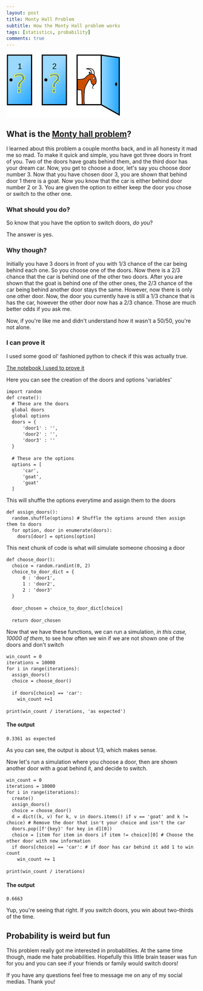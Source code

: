 ```yaml
---
layout: post
title: Monty Hall Problem
subtitle: How the Monty Hall problem works
tags: [statistics, probability]
comments: true
---
```


![monty hall picture](/img/montyhall.jpg)

## What is the [Monty hall problem](https://en.wikipedia.org/wiki/Monty_Hall_problem)?

I learned about this problem a couple months back, and in all honesty it mad me so mad.
To make it quick and simple, you have got three doors in front of you. Two of the doors have goats behind them,
and the third door has your dream car. Now, you get to choose a door, let's say you choose door number 3.
Now that you have chosen door 3, you are shown that behind door 1 there is a goat. Now you know that the car is either behind door
number 2 or 3. You are given the option to either keep the door you chose or switch to the other one.

### What should you do?

So know that you have the option to switch doors, _do you_?

The answer is yes.

### Why though?

Initially you have 3 doors in front of you with 1/3 chance of the car being behind each one.
So you choose one of the doors. Now there is a 2/3 chance that the car is behind one of the other two doors.
After you are shown that the goat is behind one of the other ones, the 2/3 chance of the car being behind another door stays the same.
However, now there is only one other door. Now, the door you currently have is still a 1/3 chance that is has the car, however the other door now has a 2/3 chance.
Those are much better odds if you ask me. 

Now, if you're like me and didn't understand how it wasn't a 50/50, you're not alone.

### I can prove it

I used some good ol' fashioned python to check if this was actually true.

[The notebook I used to prove it](https://colab.research.google.com/drive/1uyXmpKeDYO9eShlW64C5XubdfvBmamzg)

Here you can see the creation of the doors and options 'variables'

```
import random
def create():
  # These are the doors
  global doors
  global options
  doors = {
      'door1' : '',
      'door2' : '',
      'door3' : ''
  }

  # These are the options
  options = [
      'car',
      'goat',
      'goat'
  ]
```

This will shuffle the options everytime and assign them to the doors

```
def assign_doors():
  random.shuffle(options) # Shuffle the options around then assign them to doors
  for option, door in enumerate(doors):
    doors[door] = options[option]
```

This next chunk of code is what will simulate someone choosing a door

```
def choose_door():
  choice = random.randint(0, 2) 
  choice_to_door_dict = {
      0 : 'door1',
      1 : 'door2',
      2 : 'door3'
  }

  door_chosen = choice_to_door_dict[choice]

  return door_chosen
```

Now that we have these functions, we can run a simulation, _in this case, 10000 of them_, to see how often we win
if we are not shown one of the doors and don't switch

```
win_count = 0
iterations = 10000
for i in range(iterations):
  assign_doors()
  choice = choose_door()

  if doors[choice] == 'car':
    win_count +=1

print(win_count / iterations, 'as expected')
```

#### The output
`0.3361 as expected`

As you can see, the output is about 1/3, which makes sense.

Now let's run a simulation where you choose a door, then are shown another door with a goat behind it, and decide to switch.

```
win_count = 0
iterations = 10000
for i in range(iterations):
  create()
  assign_doors()
  choice = choose_door()
  d = dict((k, v) for k, v in doors.items() if v == 'goat' and k != choice) # Remove the door that isn't your choice and isn't the car
  doors.pop([f'{key}' for key in d][0])
  choice = [item for item in doors if item != choice][0] # Choose the other door with new information
  if doors[choice] == 'car': # if door has car behind it add 1 to win count
    win_count += 1

print(win_count / iterations)
```

#### The output

`0.6663`

Yup, you're seeing that right. If you switch doors, you win about two-thirds of the time.

## Probability is weird but fun

This problem really got me interested in probabilities. At the same time though, made me hate probabilities.
Hopefully this little brain teaser was fun for you and you can see if your friends or family would switch doors!

If you have any questions feel free to message me on any of my social medias. Thank you!


